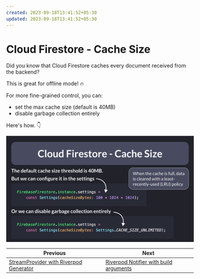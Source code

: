 ```yaml
---
created: 2023-09-18T13:41:52+05:30
updated: 2023-09-18T13:41:52+05:30
---
```

# Cloud Firestore - Cache Size

Did you know that Cloud Firestore caches every document received from the backend?

This is great for offline mode! 🔥

For more fine-grained control, you can:

- set the max cache size (default is 40MB)
- disable garbage collection entirely

Here's how. 👇

![](096.png)
 
| Previous | Next |
| -------- | ---- |
| [StreamProvider with Riverpod Generator](../0095-stream-provider-generator/index.md) | [Riverpod Notifier with build arguments](../0097-riverpod-notifier-build-argument/index.md) |

